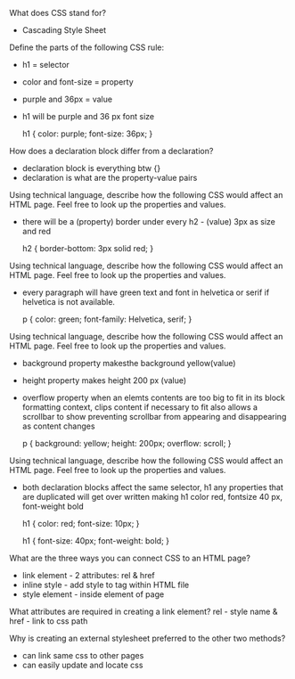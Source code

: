 What does CSS stand for?

- Cascading Style Sheet

Define the parts of the following CSS rule:

- h1 = selector
- color and font-size = property
- purple and 36px = value
- h1 will be purple and 36 px font size

  h1 {
  color: purple;
  font-size: 36px;
  }

How does a declaration block differ from a declaration?

- declaration block is everything btw {}
- declaration is what are the property-value pairs

Using technical language, describe how the following CSS would affect an HTML page. Feel free to look up the properties and values.

- there will be a (property) border under every h2 - (value) 3px as size and red

  h2 {
  border-bottom: 3px solid red;
  }

Using technical language, describe how the following CSS would affect an HTML page. Feel free to look up the properties and values.

- every paragraph will have green text and font in helvetica or serif if helvetica is not available.

  p {
  color: green;
  font-family: Helvetica, serif;
  }

Using technical language, describe how the following CSS would affect an HTML page. Feel free to look up the properties and values.

- background property makesthe background yellow(value)
- height property makes height 200 px (value)
- overflow property when an elemts contents are too big to fit in its block formatting context, clips content if necessary to fit also allows a scrollbar to show preventing scrollbar from appearing and disappearing as content changes

  p {
  background: yellow;
  height: 200px;
  overflow: scroll;
  }

Using technical language, describe how the following CSS would affect an HTML page. Feel free to look up the properties and values.

- both declaration blocks affect the same selector, h1 any properties that are duplicated will get over written making h1 color red, fontsize 40 px, font-weight bold

  h1 {
  color: red;
  font-size: 10px;
  }

  h1 {
  font-size: 40px;
  font-weight: bold;
  }

What are the three ways you can connect CSS to an HTML page?

- link element - 2 attributes: rel & href
- inline style - add style to tag within HTML file
- style element - inside <head> element of page

What attributes are required in creating a link element?
rel - style name & href - link to css path

Why is creating an external stylesheet preferred to the other two methods?

- can link same css to other pages
- can easily update and locate css

